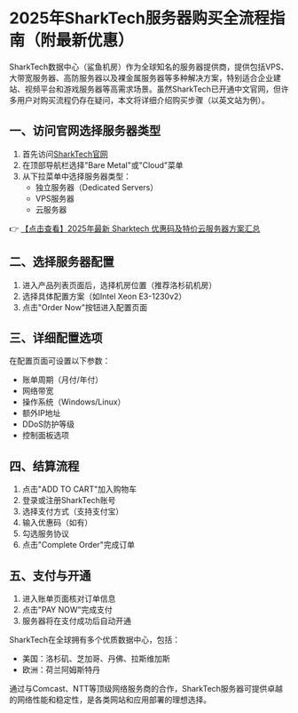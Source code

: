 # 2025年SharkTech服务器购买全流程指南（附最新优惠）

SharkTech数据中心（鲨鱼机房）作为全球知名的服务器提供商，提供包括VPS、大带宽服务器、高防服务器以及裸金属服务器等多种解决方案，特别适合企业建站、视频平台和游戏服务器等高需求场景。虽然SharkTech已开通中文官网，但许多用户对购买流程仍存在疑问，本文将详细介绍购买步骤（以英文站为例）。

## 一、访问官网选择服务器类型
1. 首先访问[SharkTech官网](https://bit.ly/Sharktech)
2. 在顶部导航栏选择"Bare Metal"或"Cloud"菜单
3. 从下拉菜单中选择服务器类型：
   - 独立服务器（Dedicated Servers）
   - VPS服务器
   - 云服务器

👉 [【点击查看】2025年最新 Sharktech 优惠码及特价云服务器方案汇总](https://bit.ly/Sharktech)

## 二、选择服务器配置
1. 进入产品列表页面后，选择机房位置（推荐洛杉矶机房）
2. 选择具体配置方案（如Intel Xeon E3-1230v2）
3. 点击"Order Now"按钮进入配置页面

## 三、详细配置选项
在配置页面可设置以下参数：
- 账单周期（月付/年付）
- 网络带宽
- 操作系统（Windows/Linux）
- 额外IP地址
- DDoS防护等级
- 控制面板选项

## 四、结算流程
1. 点击"ADD TO CART"加入购物车
2. 登录或注册SharkTech账号
3. 选择支付方式（支持支付宝）
4. 输入优惠码（如有）
5. 勾选服务协议
6. 点击"Complete Order"完成订单

## 五、支付与开通
1. 进入账单页面核对订单信息
2. 点击"PAY NOW"完成支付
3. 服务器将在支付成功后自动开通

SharkTech在全球拥有多个优质数据中心，包括：
- 美国：洛杉矶、芝加哥、丹佛、拉斯维加斯
- 欧洲：荷兰阿姆斯特丹

通过与Comcast、NTT等顶级网络服务商的合作，SharkTech服务器可提供卓越的网络性能和稳定性，是各类网站和应用部署的理想选择。